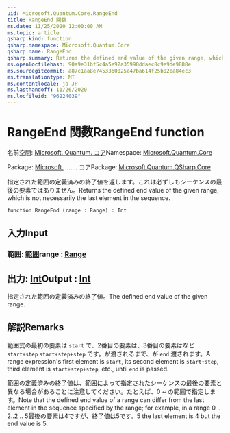 ```yaml
---
uid: Microsoft.Quantum.Core.RangeEnd
title: RangeEnd 関数
ms.date: 11/25/2020 12:00:00 AM
ms.topic: article
qsharp.kind: function
qsharp.namespace: Microsoft.Quantum.Core
qsharp.name: RangeEnd
qsharp.summary: Returns the defined end value of the given range, which is not necessarily the last element in the sequence.
ms.openlocfilehash: 90a9e31bf5c4a5e92a35998ddaec8c9e9de9888e
ms.sourcegitcommit: a87c1aa8e7453360025e47ba614f25b02ea84ec3
ms.translationtype: MT
ms.contentlocale: ja-JP
ms.lasthandoff: 11/26/2020
ms.locfileid: "96224039"
---
```

# <a name="rangeend-function"></a><span data-ttu-id="fdbf4-102">RangeEnd 関数</span><span class="sxs-lookup"><span data-stu-id="fdbf4-102">RangeEnd function</span></span>

<span data-ttu-id="fdbf4-103">名前空間: [Microsoft. Quantum. コア](xref:Microsoft.Quantum.Core)</span><span class="sxs-lookup"><span data-stu-id="fdbf4-103">Namespace: [Microsoft.Quantum.Core](xref:Microsoft.Quantum.Core)</span></span>

<span data-ttu-id="fdbf4-104">Package: [Microsoft.](https://nuget.org/packages/Microsoft.Quantum.QSharp.Core) ....... コア</span><span class="sxs-lookup"><span data-stu-id="fdbf4-104">Package: [Microsoft.Quantum.QSharp.Core](https://nuget.org/packages/Microsoft.Quantum.QSharp.Core)</span></span>


<span data-ttu-id="fdbf4-105">指定された範囲の定義済みの終了値を返します。これは必ずしもシーケンスの最後の要素ではありません。</span><span class="sxs-lookup"><span data-stu-id="fdbf4-105">Returns the defined end value of the given range, which is not necessarily the last element in the sequence.</span></span>

```qsharp
function RangeEnd (range : Range) : Int
```


## <a name="input"></a><span data-ttu-id="fdbf4-106">入力</span><span class="sxs-lookup"><span data-stu-id="fdbf4-106">Input</span></span>

### <a name="range--range"></a><span data-ttu-id="fdbf4-107">範囲: [範囲](xref:microsoft.quantum.lang-ref.range)</span><span class="sxs-lookup"><span data-stu-id="fdbf4-107">range : [Range](xref:microsoft.quantum.lang-ref.range)</span></span>





## <a name="output--int"></a><span data-ttu-id="fdbf4-108">出力: [Int](xref:microsoft.quantum.lang-ref.int)</span><span class="sxs-lookup"><span data-stu-id="fdbf4-108">Output : [Int](xref:microsoft.quantum.lang-ref.int)</span></span>

<span data-ttu-id="fdbf4-109">指定された範囲の定義済みの終了値。</span><span class="sxs-lookup"><span data-stu-id="fdbf4-109">The defined end value of the given range.</span></span>

## <a name="remarks"></a><span data-ttu-id="fdbf4-110">解説</span><span class="sxs-lookup"><span data-stu-id="fdbf4-110">Remarks</span></span>

<span data-ttu-id="fdbf4-111">範囲式の最初の要素は `start` で、2番目の要素は、3番目の要素はなど `start+step` `start+step+step` です。が渡されるまで、が `end` 渡されます。</span><span class="sxs-lookup"><span data-stu-id="fdbf4-111">A range expression's first element is `start`, its second element is `start+step`, third element is `start+step+step`, etc., until `end` is passed.</span></span>

<span data-ttu-id="fdbf4-112">範囲の定義済みの終了値は、範囲によって指定されたシーケンスの最後の要素と異なる場合があることに注意してください。たとえば、0 ~ の範囲で指定します。</span><span class="sxs-lookup"><span data-stu-id="fdbf4-112">Note that the defined end value of a range can differ from the last element in the sequence specified by the range; for example, in a range 0 ..</span></span> <span data-ttu-id="fdbf4-113">2..</span><span class="sxs-lookup"><span data-stu-id="fdbf4-113">2 ..</span></span> <span data-ttu-id="fdbf4-114">5最後の要素は4ですが、終了値は5です。</span><span class="sxs-lookup"><span data-stu-id="fdbf4-114">5 the last element is 4 but the end value is 5.</span></span>